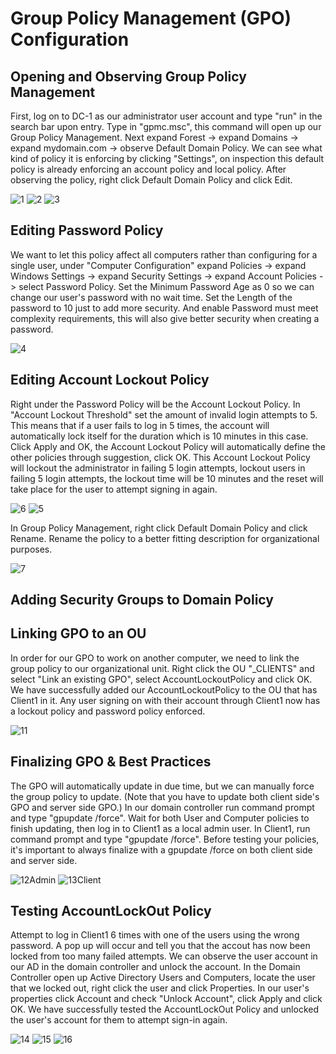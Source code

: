 # <h1>Group Policy Management (GPO) Configuration</h1>
<p>
  <h2>Opening and Observing Group Policy Management</h2>

  First, log on to DC-1 as our administrator user account and type "run" in the search bar upon entry. Type in "gpmc.msc", this command will open up our Group Policy Management. Next expand Forest -> expand Domains -> expand mydomain.com -> observe Default Domain Policy. We can see what kind of policy it is enforcing by clicking "Settings", on inspection this default policy is already enforcing an account policy and local policy. After observing the policy, right click Default Domain Policy and click Edit.

  ![1](https://github.com/user-attachments/assets/0472b355-55b1-49e9-a18e-841e9681ef0d)
  ![2](https://github.com/user-attachments/assets/c37da3a5-073a-4969-8a3b-8031d34ab8ec)
  ![3](https://github.com/user-attachments/assets/197cf42c-9e43-4864-baa2-6d095f9adae3)

<h2>Editing Password Policy</h2>

We want to let this policy affect all computers rather than configuring for a single user, under "Computer Configuration" expand Policies -> expand Windows Settings -> expand Security Settings -> expand Account Policies -> select Password Policy. Set the Minimum Password Age as 0 so we can change our user's password with no wait time. Set the Length of the password to 10 just to add more security. And enable Password must meet complexity requirements, this will also give better security when creating a password.

![4](https://github.com/user-attachments/assets/633018cc-164c-4d0d-9b03-f2b0caa486fb)

<h2>Editing Account Lockout Policy</h2>

Right under the Password Policy will be the Account Lockout Policy. In "Account Lockout Threshold" set the amount of invalid login attempts to 5. This means that if a user fails to log in 5 times, the account will automatically lock itself for the duration which is 10 minutes in this case. Click Apply and OK, the Account Lockout Policy will automatically define the other policies through suggestion, click OK. This Account Lockout Policy will lockout the administrator in failing 5 login attempts, lockout users in failing 5 login attempts, the lockout time will be 10 minutes and the reset will take place for the user to attempt signing in again.

![6](https://github.com/user-attachments/assets/2d7ecab3-e72c-41c7-8b91-101cdf398525)
![5](https://github.com/user-attachments/assets/bd8cac95-a792-433b-951b-f088aaa35a31)

In Group Policy Management, right click Default Domain Policy and click Rename. Rename the policy to a better fitting description for organizational purposes.

![7](https://github.com/user-attachments/assets/205e06a5-e295-47f4-819c-bdf07b0cecb3)

<h2>Adding Security Groups to Domain Policy</h2>

<h2>Linking GPO to an OU</h2>

In order for our GPO to work on another computer, we need to link the group policy to our organizational unit. Right click the OU "_CLIENTS" and select "Link an existing GPO", select AccountLockoutPolicy and click OK. We have successfully added our AccountLockoutPolicy to the OU that has Client1 in it. Any user signing on with their account through Client1 now has a lockout policy and password policy enforced.

![11](https://github.com/user-attachments/assets/8991be51-2167-4172-8962-24500b51fa27)

<h2>Finalizing GPO & Best Practices</h2>

The GPO will automatically update in due time, but we can manually force the group policy to update. (Note that you have to update both client side's GPO and server side GPO.) In our domain controller run command prompt and type "gpupdate /force". Wait for both User and Computer policies to finish updating, then log in to Client1 as a local admin user. In Client1, run command prompt and type "gpupdate /force". Before testing your policies, it's important to always finalize with a gpupdate /force on both client side and server side.

![12Admin](https://github.com/user-attachments/assets/f3c3d317-5215-4f66-bb62-8f6a83be0cc1)
![13Client](https://github.com/user-attachments/assets/33ffb879-0f8f-48fa-8690-725aad7c2f5b)

<h2>Testing AccountLockOut Policy</h2>

Attempt to log in Client1 6 times with one of the users using the wrong password. A pop up will occur and tell you that the accout has now been locked from too many failed attempts. We can observe the user account in our AD in the domain controller and unlock the account. In the Domain Controller open up Active Directory Users and Computers, locate the user that we locked out, right click the user and click Properties. In our user's properties click Account and check "Unlock Account", click Apply and click OK. We have successfully tested the AccountLockOut Policy and unlocked the user's account for them to attempt sign-in again.

![14](https://github.com/user-attachments/assets/c38e5fca-0c42-40f7-8d68-5eaf7b7be26d)
![15](https://github.com/user-attachments/assets/e6f39a87-bd08-40a6-9d4a-ae5ea38feb8d)
![16](https://github.com/user-attachments/assets/0cb463b2-e498-4cf5-bcdc-f7258cdd39c5)




</p>
